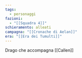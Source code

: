 ```yaml
---
tags:
  - personaggi
fazioni:
  - "[[Squadra 4]]"
schieramento: alleati
campagna: "[[Cronache di Aelan]]"
era: "[[Era dei Tumulti]]"
---
```

Drago che accompagna [[Callen]]
